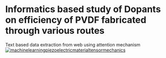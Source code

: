 # Informatics based study of Dopants on efficiency of PVDF fabricated through various routes

Text based data extraction from web using attention mechanism
[![machinelearningpiezoelectricmaterialtensormechanics](https://img.shields.io/badge/nlpdataextraction-streamlit-red)](https://piezoelectricity-knowledge-explorer.streamlit.app/)
